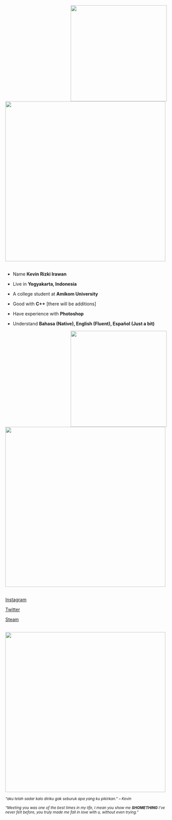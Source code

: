 <div>
<img src="https://user-images.githubusercontent.com/114798157/205714504-8612abfc-1908-4e70-b97a-77d38550c65a.png" width="300" align="right" />
<br/>
<img src="https://user-images.githubusercontent.com/114798157/205709102-2fe57341-745f-45ee-af50-edc8dfa9f398.png" width="500" />
<br/>
<br/>
  
- Name **Kevin Rizki Irawan**

- Live in **Yogyakarta, Indonesia**
  
- A college student at **Amikom University**

- Good with **C++** [there will be additions]

- Have experience with **Photoshop**
  
- Understand **Bahasa (Native), English (Fluent), Español (Just a bit)**


<img src="https://user-images.githubusercontent.com/114798157/205713526-9a9930bc-392f-494e-a2e1-f846aa0f0afa.png" width="300" align="right" />
<br/>
  
<img src="https://user-images.githubusercontent.com/114798157/205721849-1435e478-e5fc-47d8-93fb-31def61889ed.png" width="500" />
<br/>
<br/>
 
  
[Instagram](https://www.instagram.com/kevin.r.i)
  
  [Twitter](https://twitter.com/kevin_kyun)
  
  [Steam](https://steamcommunity.com/id/kevinkyun/)
  

<br/>
<img src="https://user-images.githubusercontent.com/114798157/205717375-7eb9f253-bb50-424b-9731-b5611eec3fcd.png" width="500" /><br/>
  
<sub> *“aku telah sadar kalo diriku gak seburuk apa yang ku pikirkan.” – Kevin* </sub>
  
<sub> *“Meeting you was one of the best times in my life, I mean you show me **SHOMETHING** I've never felt before, you truly made me fall in love with u, without even trying.”* </sub>
<!--

-->
</div>
